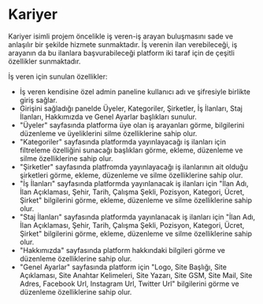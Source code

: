 # Kariyer
Kariyer isimli projem öncelikle iş veren-iş arayan buluşmasını sade ve anlaşılır bir şekilde hizmete sunmaktadır.
İş verenin ilan verebileceği, iş arayanın da bu ilanlara başvurabileceği platform iki taraf için de çeşitli özellikler sunmaktadır.

İş veren için sunulan özellikler:
- İş veren kendisine özel admin paneline kullanıcı adı ve şifresiyle birlikte giriş sağlar.
- Girişini sağladığı panelde Üyeler, Kategoriler, Şirketler, İş İlanları, Staj İlanları, Hakkımızda ve Genel Ayarlar başlıkları sunulur.
- "Üyeler" sayfasında platforma üye olan iş arayanları görme, bilgilerini düzenleme ve üyeliklerini silme özelliklerine sahip olur.
- "Kategoriler" sayfasında platformda yayınlayacağı iş ilanları için filtreleme özelliğini sunacağı başlıkları görme, ekleme, düzenleme ve silme özelliklerine sahip olur.
- "Şirketler" sayfasında platfromda yayınlayacağı iş ilanlarının ait olduğu şirketleri görme, ekleme, düzenleme ve silme özelliklerine sahip olur.
- "İş İlanları" sayfasında platformda yayınlanacak iş ilanları için "İlan Adı, İlan Açıklaması, Şehir, Tarih, Çalışma Şekli, Pozisyon, Kategori, Ücret, Şirket" bilgilerini görme, ekleme, düzenleme ve silme özelliklerine sahip olur.
- "Staj İlanları" sayfasında platformda yayınlanacak iş ilanları için "İlan Adı, İlan Açıklaması, Şehir, Tarih, Çalışma Şekli, Pozisyon, Kategori, Ücret, Şirket" bilgilerini görme, ekleme, düzenleme ve silme özelliklerine sahip olur.
- "Hakkımızda" sayfasında platform hakkındaki bilgileri görme ve düzenleme özelliklerine sahip olur. 
- "Genel Ayarlar" sayfasında platform için "Logo, Site Başlığı, Site Açıklaması, Site Anahtar Kelimeleri, Site Yazarı, Site GSM, Site Mail, Site Adres, Facebook Url, Instagram Url, Twitter Url" bilgilerini görme ve düzenleme özelliklerine sahip olur.
